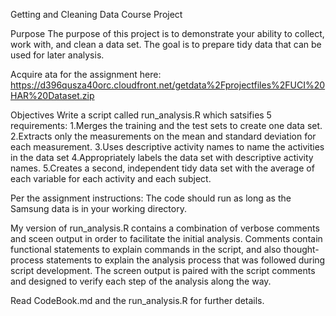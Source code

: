 Getting and Cleaning Data Course Project

Purpose 
The purpose of this project is to demonstrate your ability to collect, work with, and clean a data set. The goal is to prepare tidy data that can be used for later analysis.

Acquire ata for the assignment here:  
https://d396qusza40orc.cloudfront.net/getdata%2Fprojectfiles%2FUCI%20HAR%20Dataset.zip 

Objectives
Write a script called run_analysis.R which satsifies 5 requirements:
1.Merges the training and the test sets to create one data set.
2.Extracts only the measurements on the mean and standard deviation for each measurement. 
3.Uses descriptive activity names to name the activities in the data set
4.Appropriately labels the data set with descriptive activity names. 
5.Creates a second, independent tidy data set with the average of each variable for each activity and each subject. 

Per the assignment instructions:
The code should run as long as the Samsung data is in your working directory.

My version of run_analysis.R contains a combination of verbose comments and sceen output
in order to facilitate the initial analysis.  Comments contain functional statements
to explain commands in the script, and also thought-process statements to
explain the analysis process that was followed during script development.  The
screen output is paired with the script comments and designed to verify each step of 
the analysis along the way.

Read CodeBook.md and the run_analysis.R for further details.




